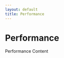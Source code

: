 ```yaml
---
layout: default
title: Performance
---
```


<h1>Performance</h1>
<div class="content">
  Performance Content
</div>